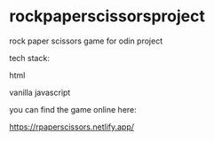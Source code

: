 # rockpaperscissorsproject

rock paper scissors game for odin project

tech stack:

html

vanilla javascript

you can find the game online here:

https://rpaperscissors.netlify.app/
